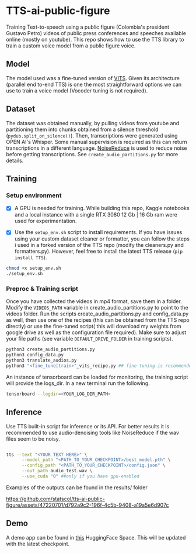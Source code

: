 # TTS-ai-public-figure

Training Text-to-speech using a public figure (Colombia's president Gustavo Petro) videos of public press conferences and speeches available online (mostly on youtube). This repo shows how to use the TTS library to train a custom voice model from a public figure voice. 
 

## Model
The model used was a fine-tuned version of [VITS](https://arxiv.org/pdf/2106.06103.pdf). Given its architecture (parallel end to-end TTS) is one the most straightforward options we can use to train a voice model (Vocoder tuning is not required). 


## Dataset 

The dataset was obtained manually, by pulling videos from youtube and partitioning them into chunks obtained from a silence threshold (`pydub.split_on_silence()`). Then, transcriptions were generated using OPEN AI's Whisper. Some manual supervision is required as this can return transcriptions in a different language. [NoiseReduce](https://github.com/timsainb/noisereduce/blob/master/noisereduce/noisereduce.py) is used to reduce noise before getting transcriptions. See `create_audio_partitions.py` for more details. 


## Training


### Setup environment


- [x] A GPU is needed for training. While building this repo, Kaggle notebooks and a local instance with a single RTX 3080 12 Gb | 16 Gb ram were used for experimentation.

- [x] Use the `setup_env.sh` script to install requirements. If you have issues using your custom dataset cleaner or formatter, you can follow the steps i used in a forked version of the TTS repo (modify the cleaners.py and formatters.py). However, feel free to install the latest TTS release (`pip install TTS`).


```bash
chmod +x setup_env.sh
./setup_env.sh
```

### Preproc & Training script 

Once you have collected the videos in mp4 format, save them in a folder. Modify the `VIDEOS_PATH` variable in create_audio_partitions.py to point to the videos folder. Run the scripts create_audio_partitions.py and config_data.py as well, then use one of the recipes (this can be obtained from the TTS repo directly) or use the fine-tuned script( this will download my weights from google drive as well as the configuration file required). Make sure to adjust your file paths (see variable `DEFAULT_DRIVE_FOLDER` in training scripts).


```bash
python3 create_audio_partitions.py
python3 config_data.py
python3 translate_audios.py 
python3 "<fine_tune|train>"_vits_recipe.py ## fine-tuning is recommended as training from scratch will require a lot of data and iterations to get decent outputs.
```

An instance of tensorboard can be loaded for monitoring, the training script will provide the logs_dir. In a new terminal run the following.

```bash
tensorboard --logdir=<YOUR_LOG_DIR_PATH>
```

## Inference

Use TTS built-in script for inference or its API. For better results it is recommended to use audio-denoising tools like NoiseReduce if the wav files seem to be noisy.

```bash

tts --text "<YOUR TEXT HERE>" \
      --model_path "<PATH_TO_YOUR_CHECKPOINT>/best_model.pth" \
      --config_path "<PATH_TO_YOUR_CHECKPOINT>/config.json" \
      --out_path audio_test.wav \
      --use_cuda "0" ##only if you have gpu-enabled
```


Examples of the outputs can be found in the results/ folder


https://github.com/statscol/tts-ai-public-figure/assets/47220701/d792a9c2-196f-4c5b-9408-a19a5e6d907c



## Demo

A demo app can be found in [this](https://huggingface.co/spaces/jhonparra18/petro-tts-app) HuggingFace Space. This will be updated with the latest checkpoint.
